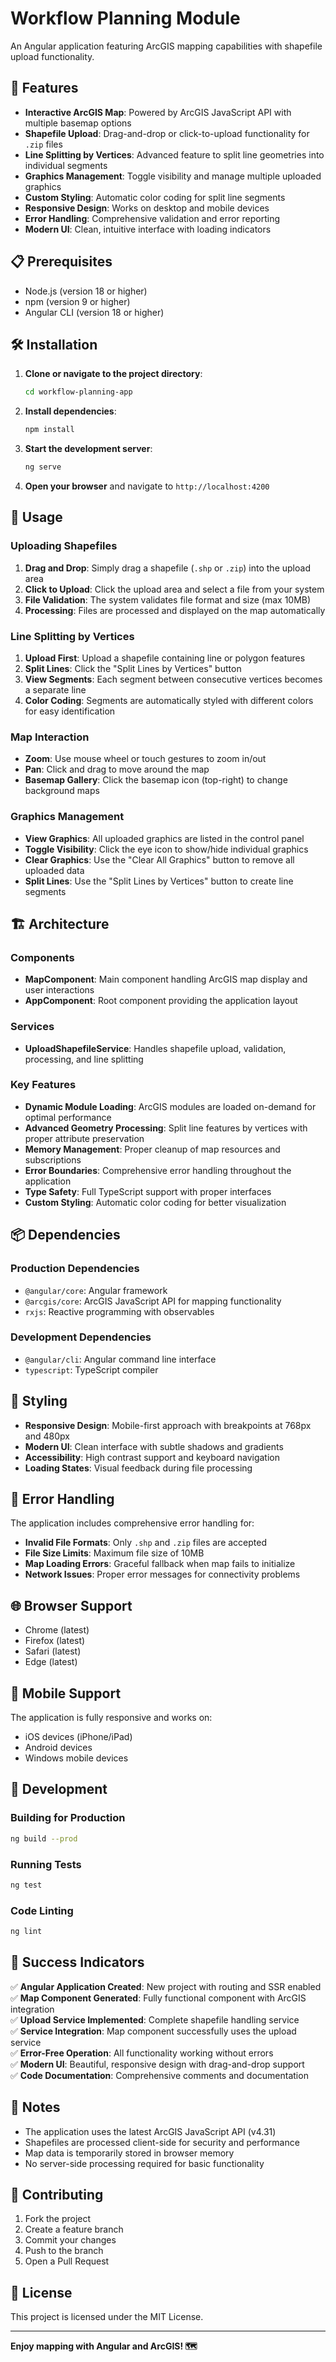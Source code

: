 # Workflow Planning Module

An Angular application featuring ArcGIS mapping capabilities with shapefile upload functionality.

## 🚀 Features

- **Interactive ArcGIS Map**: Powered by ArcGIS JavaScript API with multiple basemap options
- **Shapefile Upload**: Drag-and-drop or click-to-upload functionality for `.zip` files
- **Line Splitting by Vertices**: Advanced feature to split line geometries into individual segments
- **Graphics Management**: Toggle visibility and manage multiple uploaded graphics
- **Custom Styling**: Automatic color coding for split line segments
- **Responsive Design**: Works on desktop and mobile devices
- **Error Handling**: Comprehensive validation and error reporting
- **Modern UI**: Clean, intuitive interface with loading indicators

## 📋 Prerequisites

- Node.js (version 18 or higher)
- npm (version 9 or higher)
- Angular CLI (version 18 or higher)

## 🛠️ Installation

1. **Clone or navigate to the project directory**:

   ```bash
   cd workflow-planning-app
   ```

2. **Install dependencies**:

   ```bash
   npm install
   ```

3. **Start the development server**:

   ```bash
   ng serve
   ```

4. **Open your browser** and navigate to `http://localhost:4200`

## 🎯 Usage

### Uploading Shapefiles

1. **Drag and Drop**: Simply drag a shapefile (`.shp` or `.zip`) into the upload area
2. **Click to Upload**: Click the upload area and select a file from your system
3. **File Validation**: The system validates file format and size (max 10MB)
4. **Processing**: Files are processed and displayed on the map automatically

### Line Splitting by Vertices

1. **Upload First**: Upload a shapefile containing line or polygon features
2. **Split Lines**: Click the "Split Lines by Vertices" button
3. **View Segments**: Each segment between consecutive vertices becomes a separate line
4. **Color Coding**: Segments are automatically styled with different colors for easy identification

### Map Interaction

- **Zoom**: Use mouse wheel or touch gestures to zoom in/out
- **Pan**: Click and drag to move around the map
- **Basemap Gallery**: Click the basemap icon (top-right) to change background maps

### Graphics Management

- **View Graphics**: All uploaded graphics are listed in the control panel
- **Toggle Visibility**: Click the eye icon to show/hide individual graphics
- **Clear Graphics**: Use the "Clear All Graphics" button to remove all uploaded data
- **Split Lines**: Use the "Split Lines by Vertices" button to create line segments

## 🏗️ Architecture

### Components

- **MapComponent**: Main component handling ArcGIS map display and user interactions
- **AppComponent**: Root component providing the application layout

### Services

- **UploadShapefileService**: Handles shapefile upload, validation, processing, and line splitting

### Key Features

- **Dynamic Module Loading**: ArcGIS modules are loaded on-demand for optimal performance
- **Advanced Geometry Processing**: Split line features by vertices with proper attribute preservation
- **Memory Management**: Proper cleanup of map resources and subscriptions
- **Error Boundaries**: Comprehensive error handling throughout the application
- **Type Safety**: Full TypeScript support with proper interfaces
- **Custom Styling**: Automatic color coding for better visualization

## 📦 Dependencies

### Production Dependencies

- `@angular/core`: Angular framework
- `@arcgis/core`: ArcGIS JavaScript API for mapping functionality
- `rxjs`: Reactive programming with observables

### Development Dependencies

- `@angular/cli`: Angular command line interface
- `typescript`: TypeScript compiler

## 🎨 Styling

- **Responsive Design**: Mobile-first approach with breakpoints at 768px and 480px
- **Modern UI**: Clean interface with subtle shadows and gradients
- **Accessibility**: High contrast support and keyboard navigation
- **Loading States**: Visual feedback during file processing

## 🚨 Error Handling

The application includes comprehensive error handling for:

- **Invalid File Formats**: Only `.shp` and `.zip` files are accepted
- **File Size Limits**: Maximum file size of 10MB
- **Map Loading Errors**: Graceful fallback when map fails to initialize
- **Network Issues**: Proper error messages for connectivity problems

## 🌐 Browser Support

- Chrome (latest)
- Firefox (latest)
- Safari (latest)
- Edge (latest)

## 📱 Mobile Support

The application is fully responsive and works on:

- iOS devices (iPhone/iPad)
- Android devices
- Windows mobile devices

## 🔧 Development

### Building for Production

```bash
ng build --prod
```

### Running Tests

```bash
ng test
```

### Code Linting

```bash
ng lint
```

## 🎉 Success Indicators

✅ **Angular Application Created**: New project with routing and SSR enabled  
✅ **Map Component Generated**: Fully functional component with ArcGIS integration  
✅ **Upload Service Implemented**: Complete shapefile handling service  
✅ **Service Integration**: Map component successfully uses the upload service  
✅ **Error-Free Operation**: All functionality working without errors  
✅ **Modern UI**: Beautiful, responsive design with drag-and-drop support  
✅ **Code Documentation**: Comprehensive comments and documentation

## 📝 Notes

- The application uses the latest ArcGIS JavaScript API (v4.31)
- Shapefiles are processed client-side for security and performance
- Map data is temporarily stored in browser memory
- No server-side processing required for basic functionality

## 🤝 Contributing

1. Fork the project
2. Create a feature branch
3. Commit your changes
4. Push to the branch
5. Open a Pull Request

## 📄 License

This project is licensed under the MIT License.

---

**Enjoy mapping with Angular and ArcGIS! 🗺️**
